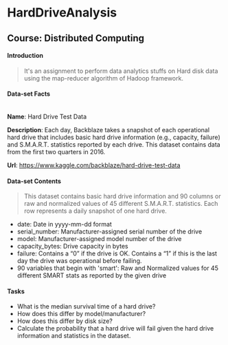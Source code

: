 # HardDriveAnalysis

## Course: Distributed Computing

#### Introduction
> It's an assignment to perform data analytics stuffs on Hard disk data using the map-reducer algorithm of Hadoop framework.

#### Data-set Facts
<br>
  <strong>Name</strong>: Hard Drive Test Data

   <strong>Description</strong>: Each day, Backblaze takes a snapshot of each operational hard drive that includes basic hard drive information (e.g., capacity, failure) and S.M.A.R.T. statistics reported by each drive. This dataset contains data from the first two quarters in 2016.

  <strong>Url</strong>: https://www.kaggle.com/backblaze/hard-drive-test-data

#### Data-set Contents
> This dataset contains basic hard drive information and 90 columns or raw and normalized values of 45 different S.M.A.R.T. statistics. Each row represents a daily snapshot of one hard drive.

+ date: Date in yyyy-mm-dd format
+ serial_number: Manufacturer-assigned serial number of the drive
+ model: Manufacturer-assigned model number of the drive
+ capacity_bytes: Drive capacity in bytes
+ failure: Contains a “0” if the drive is OK. Contains a “1” if
  this is the last day the drive was operational before failing.
+ 90 variables that begin with 'smart': Raw and Normalized values
  for 45 different SMART stats as reported by the given drive

#### Tasks
+ What is the median survival time of a hard drive?
+ How does this differ by model/manufacturer?
+ How does this differ by disk size?
+ Calculate the probability that a hard drive will fail given the hard drive information and statistics in the dataset.
